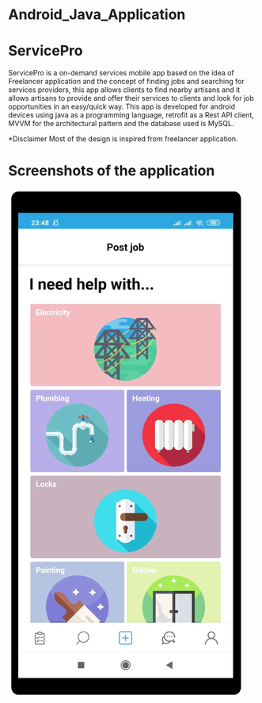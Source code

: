 # Android_Java_Application
# ServicePro

ServicePro is a on-demand services mobile app based on the idea of Freelancer application and the concept of finding jobs and searching for services providers, this app allows clients to find nearby artisans and it allows artisans to provide and offer their services to clients and look for job opportunities in an easy/quick way.
This app is developed for android devices using java as a programming language, retrofit as a Rest API client, MVVM for the architectural pattern and the database used is MySQL.

*Disclaimer
Most of the design is inspired from freelancer application. 


# Screenshots of the application

![Screenshot](https://github.com/Aouatef-Djeghri/Android_Java_Application/blob/main/servicePro%20screenshots/Add%20Fragment.jpg)

